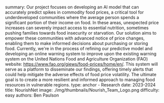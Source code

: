 summary: Our project focuses on developing an AI model that can accurately predict spikes in commodity food prices, a critical tool for underdeveloped communities where the average person spends a significant portion of their income on food. In these areas, unexpected price increases can severely impact access to essential nutrition, sometimes pushing families towards food insecurity or starvation. Our solution aims to empower these communities with advanced notice of price changes, enabling them to make informed decisions about purchasing or storing food. Currently, we're in the process of refining our predictive model and developing an online warning system to improve upon the existing warning system on the United Nations Food and Agriculture Organization (FAO) website: https://www.fao.org/giews/food-prices/home/en/. This system will serve as a platform to disseminate our findings, offering timely alerts that could help mitigate the adverse effects of food price volatility. The ultimate goal is to create a more resilient and informed approach to managing food resources in vulnerable regions.
type: anchor - Research
date: 2023-2024
title: NourishNet
image: ./img/thumbnails/Nourish_Team_Logo.png
difficulty: easy
authors: Ben Paulson
